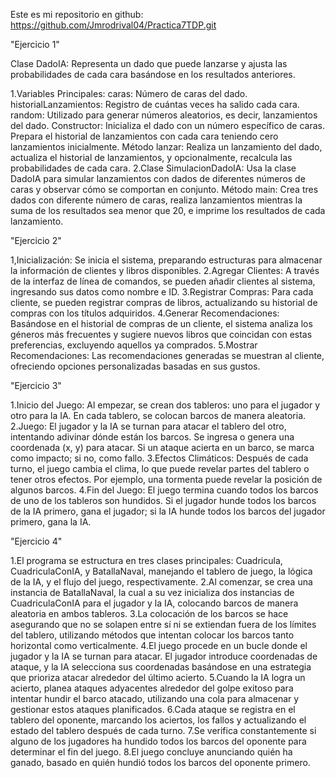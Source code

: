 Este es mi repositorio en github: https://github.com/Jmrodrival04/Practica7TDP.git

"Ejercicio 1"

Clase DadoIA: Representa un dado que puede lanzarse y ajusta las probabilidades de cada cara basándose en los resultados anteriores.

1.Variables Principales:
caras: Número de caras del dado.
historialLanzamientos: Registro de cuántas veces ha salido cada cara.
random: Utilizado para generar números aleatorios, es decir, lanzamientos del dado.
Constructor: Inicializa el dado con un número específico de caras. Prepara el historial de lanzamientos con cada cara teniendo cero lanzamientos inicialmente.
Método lanzar: Realiza un lanzamiento del dado, actualiza el historial de lanzamientos, y opcionalmente, recalcula las probabilidades de cada cara.
2.Clase SimulacionDadoIA: Usa la clase DadoIA para simular lanzamientos con dados de diferentes números de caras y observar cómo se comportan en conjunto.
Método main: Crea tres dados con diferente número de caras, realiza lanzamientos mientras la suma de los resultados sea menor que 20, e imprime los resultados de cada lanzamiento.

"Ejercicio 2"

1,Inicialización: Se inicia el sistema, preparando estructuras para almacenar la información de clientes y libros disponibles.
2.Agregar Clientes: A través de la interfaz de línea de comandos, se pueden añadir clientes al sistema, ingresando sus datos como nombre e ID.
3.Registrar Compras: Para cada cliente, se pueden registrar compras de libros, actualizando su historial de compras con los títulos adquiridos.
4.Generar Recomendaciones: Basándose en el historial de compras de un cliente, el sistema analiza los géneros más frecuentes y sugiere nuevos libros que coincidan con estas preferencias, excluyendo aquellos ya comprados.
5.Mostrar Recomendaciones: Las recomendaciones generadas se muestran al cliente, ofreciendo opciones personalizadas basadas en sus gustos.

"Ejercicio 3"

1.Inicio del Juego: Al empezar, se crean dos tableros: uno para el jugador y otro para la IA. En cada tablero, se colocan barcos de manera aleatoria.
2.Juego: El jugador y la IA se turnan para atacar el tablero del otro, intentando adivinar dónde están los barcos. Se ingresa o genera una coordenada (x, y) para atacar. Si un ataque acierta en un barco, se marca como impacto; si no, como fallo.
3.Efectos Climáticos: Después de cada turno, el juego cambia el clima, lo que puede revelar partes del tablero o tener otros efectos. Por ejemplo, una tormenta puede revelar la posición de algunos barcos.
4.Fin del Juego: El juego termina cuando todos los barcos de uno de los tableros son hundidos. Si el jugador hunde todos los barcos de la IA primero, gana el jugador; si la IA hunde todos los barcos del jugador primero, gana la IA.

"Ejercicio 4"

1.El programa se estructura en tres clases principales: Cuadricula, CuadriculaConIA, y BatallaNaval, manejando el tablero de juego, la lógica de la IA, y el flujo del juego, respectivamente.
2.Al comenzar, se crea una instancia de BatallaNaval, la cual a su vez inicializa dos instancias de CuadriculaConIA para el jugador y la IA, colocando barcos de manera aleatoria en ambos tableros.
3.La colocación de los barcos se hace asegurando que no se solapen entre sí ni se extiendan fuera de los límites del tablero, utilizando métodos que intentan colocar los barcos tanto horizontal como verticalmente.
4.El juego procede en un bucle donde el jugador y la IA se turnan para atacar. El jugador introduce coordenadas de ataque, y la IA selecciona sus coordenadas basándose en una estrategia que prioriza atacar alrededor del último acierto.
5.Cuando la IA logra un acierto, planea ataques adyacentes alrededor del golpe exitoso para intentar hundir el barco atacado, utilizando una cola para almacenar y gestionar estos ataques planificados.
6.Cada ataque se registra en el tablero del oponente, marcando los aciertos, los fallos y actualizando el estado del tablero después de cada turno.
7.Se verifica constantemente si alguno de los jugadores ha hundido todos los barcos del oponente para determinar el fin del juego.
8.El juego concluye anunciando quién ha ganado, basado en quién hundió todos los barcos del oponente primero.

